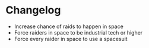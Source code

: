 # Changelog
- Increase chance of raids to happen in space
- Force raiders in space to be industrial tech or higher
- Force every raider in space to use a spacesuit
